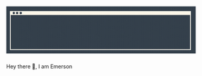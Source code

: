 # [![Header](https://raw.githubusercontent.com/Emerson-CJ/Emerson-CJ/main/banner/Banner.gif)](https://github.com/Emerson-CJ)

Hey there 👋, I am Emerson
